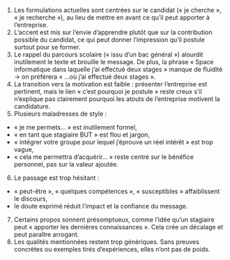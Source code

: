 
1) Les formulations actuelles sont centrées sur le candidat (« je cherche », « je recherche »), au lieu de mettre en avant ce qu’il peut apporter à l’entreprise.
2) L’accent est mis sur l’envie d’apprendre plutôt que sur la contribution possible du candidat, ce qui peut donner l’impression qu’il postule surtout pour se former.
3) Le rappel du parcours scolaire (« issu d’un bac général ») alourdit inutilement le texte et brouille le message. De plus, la phrase « Space informatique dans laquelle j’ai effectué deux stages » manque de fluidité → on préférera « …où j’ai effectué deux stages ».
4) La transition vers la motivation est faible : présenter l’entreprise est pertinent, mais le lien « c’est pourquoi je postule » reste creux s’il n’explique pas clairement pourquoi les atouts de l’entreprise motivent la candidature.
5) Plusieurs maladresses de style :
- « je me permets… » est inutilement formel,
- « en tant que stagiaire BUT » est flou et jargon,
- « intégrer votre groupe pour lequel j’éprouve un réel intérêt » est trop vague,
- « cela me permettra d’acquérir… » reste centré sur le bénéfice personnel, pas sur la valeur ajoutée. 
6) Le passage est trop hésitant :
- « peut-être », « quelques compétences », « susceptibles » affaiblissent le discours,
- le doute exprimé réduit l’impact et la confiance du message.
7) Certains propos sonnent présomptueux, comme l’idée qu’un stagiaire peut « apporter les dernières connaissances ». Cela crée un décalage et peut paraître arrogant.
8) Les qualités mentionnées restent trop génériques. Sans preuves concrètes ou exemples tirés d’expériences, elles n’ont pas de poids.